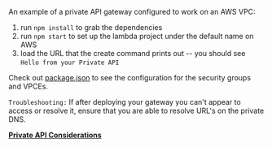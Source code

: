 An example of a private API gateway configured to work on an AWS VPC:

1. run `npm install` to grab the dependencies
2. run `npm start` to set up the lambda project under the default name on AWS
3. load the URL that the create command prints out -- you should see `Hello from your Private API`


Check out [package.json](package.json) to see the configuration for the security groups and VPCEs.

`Troubleshooting:`
If after deploying your gateway you can't appear to access or resolve it, ensure that you are able to resolve URL's on the private DNS.

**[Private API Considerations](https://docs.aws.amazon.com/apigateway/latest/developerguide/apigateway-private-apis.html#apigateway-private-api-design-considerations)**


